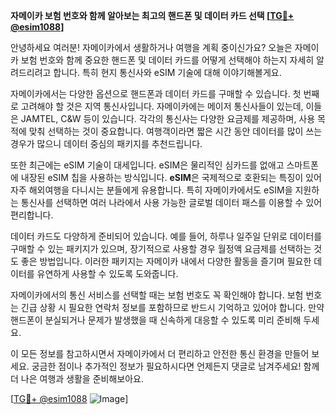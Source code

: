 **자메이카 보험 번호와 함께 알아보는 최고의 핸드폰 및 데이터 카드 선택 [[TG💪+ @esim1088](https://t.me/s/esim1088)]**

안녕하세요 여러분! 자메이카에서 생활하거나 여행을 계획 중이신가요? 오늘은 자메이카 보험 번호와 함께 중요한 핸드폰 및 데이터 카드를 어떻게 선택해야 하는지 자세히 알려드리려고 합니다. 특히 현지 통신사와 eSIM 기술에 대해 이야기해볼게요.

자메이카에서는 다양한 옵션으로 핸드폰과 데이터 카드를 구매할 수 있습니다. 첫 번째로 고려해야 할 것은 지역 통신사입니다. 자메이카에는 메이저 통신사들이 있는데, 이들은 JAMTEL, C&W 등이 있습니다. 각각의 통신사는 다양한 요금제를 제공하며, 사용 목적에 맞춰 선택하는 것이 중요합니다. 여행객이라면 짧은 시간 동안 데이터를 많이 쓰는 경우가 많으니 데이터 중심의 패키지를 추천드립니다.

또한 최근에는 eSIM 기술이 대세입니다. eSIM은 물리적인 심카드를 없애고 스마트폰에 내장된 eSIM 칩을 사용하는 방식입니다. **eSIM**은 국제적으로 호환되는 특징이 있어 자주 해외여행을 다니시는 분들에게 유용합니다. 특히 자메이카에서도 eSIM을 지원하는 통신사를 선택하면 여러 나라에서 사용 가능한 글로벌 데이터 패스를 이용할 수 있어 편리합니다.

데이터 카드도 다양하게 준비되어 있습니다. 예를 들어, 하루나 일주일 단위로 데이터를 구매할 수 있는 패키지가 있으며, 장기적으로 사용할 경우 월정액 요금제를 선택하는 것도 좋은 방법입니다. 이러한 패키지는 자메이카 내에서 다양한 활동을 즐기며 필요한 데이터를 유연하게 사용할 수 있도록 도와줍니다.

자메이카에서의 통신 서비스를 선택할 때는 보험 번호도 꼭 확인해야 합니다. 보험 번호는 긴급 상황 시 필요한 연락처 정보를 포함하므로 반드시 기억하고 있어야 합니다. 만약 핸드폰이 분실되거나 문제가 발생했을 때 신속하게 대응할 수 있도록 미리 준비해 두세요.

이 모든 정보를 참고하시면서 자메이카에서 더 편리하고 안전한 통신 환경을 만들어 보세요. 궁금한 점이나 추가적인 정보가 필요하시다면 언제든지 댓글로 남겨주세요! 함께 더 나은 여행과 생활을 준비해보아요.

[[TG💪+ @esim1088](https://t.me/s/esim1088) ![Image](https://i.postimg.cc/Y0z9fWf4/image.png)]